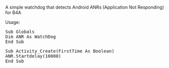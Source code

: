 A simple watchdog that detects Android ANRs (Application Not Responding) for B4A

Usage:

<pre>
Sub Globals
Dim ANR As WatchDog
End Sub
</pre>

<pre>
Sub Activity_Create(FirstTime As Boolean)
ANR.Startdelay(10000)
End Sub
</pre>
